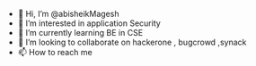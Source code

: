 - 👋 Hi, I’m @abisheikMagesh
- 👀 I’m interested in application Security 
- 🌱 I’m currently learning BE in CSE
- 💞️ I’m looking to collaborate on hackerone , bugcrowd ,synack 
- 📫 How to reach me  

<!---
abisheikMagesh/abisheikMagesh is a ✨ special ✨ repository because its `README.md` (this file) appears on your GitHub profile.
You can click the Preview link to take a look at your changes.
--->
